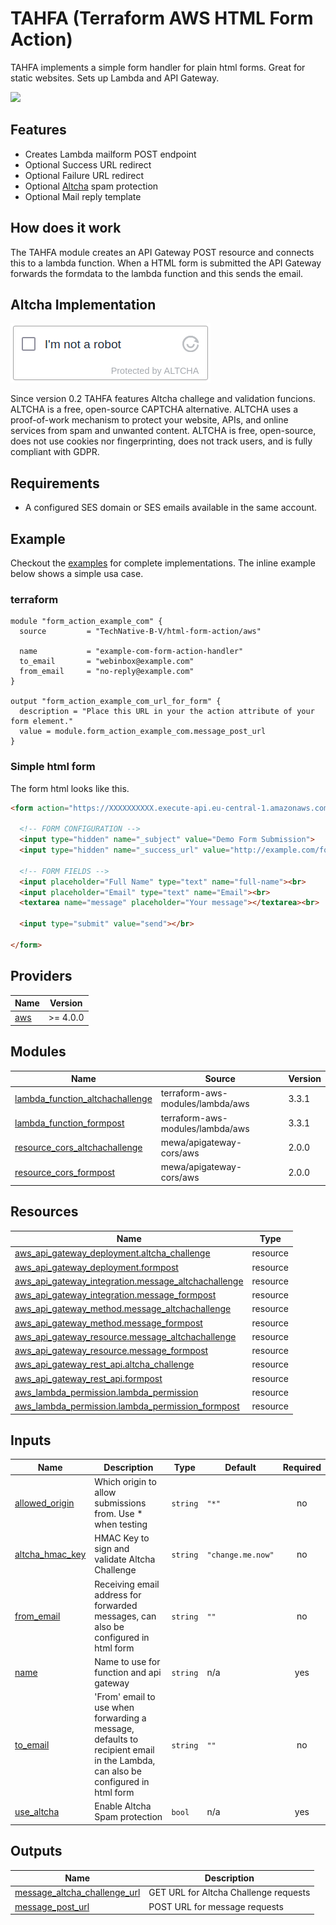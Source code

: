 # TAHFA (Terraform AWS HTML Form Action) <!-- ![](https://img.shields.io/github/workflow/status/wearetechnative/terraform-aws-html-form-action/Lint?style=plastic) -->

TAHFA implements a simple form handler for plain html forms. Great for static
websites. Sets up Lambda and API Gateway.

[![](we-are-technative.png)](https://www.technative.nl)

## Features

- Creates Lambda mailform POST endpoint
- Optional Success URL redirect
- Optional Failure URL redirect
- Optional [Altcha](https://altcha.org) spam protection
- Optional Mail reply template

## How does it work

The TAHFA module creates an API Gateway POST resource and connects this to a
lambda function. When a HTML form is submitted the API Gateway forwards the
formdata to the lambda function and this sends the email.

## Altcha Implementation

![](altcha.png)

Since version 0.2 TAHFA features Altcha challege and validation funcions.
ALTCHA is a free, open-source CAPTCHA alternative. ALTCHA uses a proof-of-work
mechanism to protect your website, APIs, and online services from spam and
unwanted content. ALTCHA is free, open-source, does not use cookies nor
fingerprinting, does not track users, and is fully compliant with GDPR.

## Requirements

- A configured SES domain or SES emails available in the same account.

## Example

Checkout the [examples](./examples) for complete implementations. The inline example below
shows a simple usa case.

### terraform

```hcl
module "form_action_example_com" {
  source         = "TechNative-B-V/html-form-action/aws"

  name           = "example-com-form-action-handler"
  to_email       = "webinbox@example.com"
  from_email     = "no-reply@example.com"
}

output "form_action_example_com_url_for_form" {
  description = "Place this URL in your the action attribute of your form element."
  value = module.form_action_example_com.message_post_url
}
```

### Simple html form

The form html looks like this.

```html
<form action="https://XXXXXXXXXX.execute-api.eu-central-1.amazonaws.com/formpost/message" method="post">

  <!-- FORM CONFIGURATION -->
  <input type="hidden" name="_subject" value="Demo Form Submission">
  <input type="hidden" name="_success_url" value="http://example.com/form_success.html">

  <!-- FORM FIELDS -->
  <input placeholder="Full Name" type="text" name="full-name"><br>
  <input placeholder="Email" type="text" name="Email"><br>
  <textarea name="message" placeholder="Your message"></textarea><br>

  <input type="submit" value="send"></br>

</form>
```

<!-- BEGIN_TF_DOCS -->
## Providers

| Name | Version |
|------|---------|
| <a name="provider_aws"></a> [aws](#provider\_aws) | >= 4.0.0 |

## Modules

| Name | Source | Version |
|------|--------|---------|
| <a name="module_lambda_function_altchachallenge"></a> [lambda\_function\_altchachallenge](#module\_lambda\_function\_altchachallenge) | terraform-aws-modules/lambda/aws | 3.3.1 |
| <a name="module_lambda_function_formpost"></a> [lambda\_function\_formpost](#module\_lambda\_function\_formpost) | terraform-aws-modules/lambda/aws | 3.3.1 |
| <a name="module_resource_cors_altchachallenge"></a> [resource\_cors\_altchachallenge](#module\_resource\_cors\_altchachallenge) | mewa/apigateway-cors/aws | 2.0.0 |
| <a name="module_resource_cors_formpost"></a> [resource\_cors\_formpost](#module\_resource\_cors\_formpost) | mewa/apigateway-cors/aws | 2.0.0 |

## Resources

| Name | Type |
|------|------|
| [aws_api_gateway_deployment.altcha_challenge](https://registry.terraform.io/providers/hashicorp/aws/latest/docs/resources/api_gateway_deployment) | resource |
| [aws_api_gateway_deployment.formpost](https://registry.terraform.io/providers/hashicorp/aws/latest/docs/resources/api_gateway_deployment) | resource |
| [aws_api_gateway_integration.message_altchachallenge](https://registry.terraform.io/providers/hashicorp/aws/latest/docs/resources/api_gateway_integration) | resource |
| [aws_api_gateway_integration.message_formpost](https://registry.terraform.io/providers/hashicorp/aws/latest/docs/resources/api_gateway_integration) | resource |
| [aws_api_gateway_method.message_altchachallenge](https://registry.terraform.io/providers/hashicorp/aws/latest/docs/resources/api_gateway_method) | resource |
| [aws_api_gateway_method.message_formpost](https://registry.terraform.io/providers/hashicorp/aws/latest/docs/resources/api_gateway_method) | resource |
| [aws_api_gateway_resource.message_altchachallenge](https://registry.terraform.io/providers/hashicorp/aws/latest/docs/resources/api_gateway_resource) | resource |
| [aws_api_gateway_resource.message_formpost](https://registry.terraform.io/providers/hashicorp/aws/latest/docs/resources/api_gateway_resource) | resource |
| [aws_api_gateway_rest_api.altcha_challenge](https://registry.terraform.io/providers/hashicorp/aws/latest/docs/resources/api_gateway_rest_api) | resource |
| [aws_api_gateway_rest_api.formpost](https://registry.terraform.io/providers/hashicorp/aws/latest/docs/resources/api_gateway_rest_api) | resource |
| [aws_lambda_permission.lambda_permission](https://registry.terraform.io/providers/hashicorp/aws/latest/docs/resources/lambda_permission) | resource |
| [aws_lambda_permission.lambda_permission_formpost](https://registry.terraform.io/providers/hashicorp/aws/latest/docs/resources/lambda_permission) | resource |

## Inputs

| Name | Description | Type | Default | Required |
|------|-------------|------|---------|:--------:|
| <a name="input_allowed_origin"></a> [allowed\_origin](#input\_allowed\_origin) | Which origin to allow submissions from. Use * when testing | `string` | `"*"` | no |
| <a name="input_altcha_hmac_key"></a> [altcha\_hmac\_key](#input\_altcha\_hmac\_key) | HMAC Key to sign and validate Altcha Challenge | `string` | `"change.me.now"` | no |
| <a name="input_from_email"></a> [from\_email](#input\_from\_email) | Receiving email address for forwarded messages, can also be configured in html form | `string` | `""` | no |
| <a name="input_name"></a> [name](#input\_name) | Name to use for function and api gateway | `string` | n/a | yes |
| <a name="input_to_email"></a> [to\_email](#input\_to\_email) | 'From' email to use when forwarding a message, defaults to recipient email in the Lambda, can also be configured in html form | `string` | `""` | no |
| <a name="input_use_altcha"></a> [use\_altcha](#input\_use\_altcha) | Enable Altcha Spam protection | `bool` | n/a | yes |

## Outputs

| Name | Description |
|------|-------------|
| <a name="output_message_altcha_challenge_url"></a> [message\_altcha\_challenge\_url](#output\_message\_altcha\_challenge\_url) | GET URL for Altcha Challenge requests |
| <a name="output_message_post_url"></a> [message\_post\_url](#output\_message\_post\_url) | POST URL for message requests |
<!-- END_TF_DOCS -->

